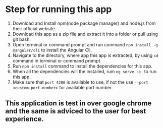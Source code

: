 # Step for running this app
1. Download and Install npm(node package manager) and node.js from their official website.
2. Download this app as a zip file and extract it into a folder or pull using git bash.
3. Open terminal or command prompt and run command `npm install -g @angular/cli` to install the Angular Cli.
3. Navigate to the directory, where app this app is extracted, by using `cd` command in terminal or command prompt. 
4. Run `npm install` command to install the dependencies for this app.
5. When all the dependencies will the installed, rum `ng serve -o ` to run this app.
6. Make sure that `port 4200` is available to use, if not the use `--port <custom-port-number>` for available port number.

## This application is test in over google chrome and the same is adviced to the user for best experience. 
